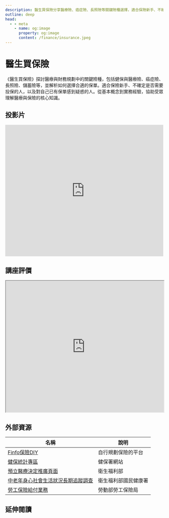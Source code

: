 ```yaml
---
description: 醫生買保險分享醫療險、癌症險、長照險等關鍵險種選擇，適合保險新手、不確定需不需要投保的人與對現有保單感到疑惑的人。
outline: deep
head:
  - - meta
    - name: og:image
      property: og:image
      content: /finance/insurance.jpeg
---
```


# 醫生買保險

《醫生買保險》探討醫療與財務規劃中的關鍵險種，包括健保與醫療險、癌症險、長照險、儲蓄險等，並解析如何選擇合適的保單。適合保險新手、不確定是否需要投保的人，以及對自己已有保單感到疑惑的人。從基本概念到實務經驗，協助受眾理解醫療與保險的核心知識。

## 投影片

<iframe title="presentation" src="https://docs.google.com/presentation/d/1fsMJsPGFXrj9Hkl6Xgy8_Rpc47BuA_iP3oA8yBeiC8w/embed?start=false&loop=false&delayms=3000" frameborder="0" width="100%" height="420" allowfullscreen="true" mozallowfullscreen="true" webkitallowfullscreen="true"></iframe>

## 講座評價

<iframe src="https://docs.google.com/spreadsheets/d/e/2PACX-1vT7aDOY_D_Qo454P3UDiInpgwyecwdd2zBzOPeSGXcJCZzyWi_ExeQkWEJduqdmBvabgSTLu2uLN5MF/pubhtml?widget=true&amp;headers=false" width="100%" height="420"></iframe>

## 外部資源

<table>
    <thead>
        <tr>
            <th>名稱</th>
            <th>說明</th>
        </tr>
    </thead>
    <tbody>
        <tr>
            <td>
                <a href="https://finfo.tw/" target="_blank">
                   Finfo保險DIY
                </a>
            </td>
            <td>自行規劃保險的平台</td>
        </tr>
        <tr>
            <td>
                <a href="https://www.nhi.gov.tw/ch/cp-6015-0907b-3023-1.html" target="_blank">
                   健保統計專區
                </a>
            </td>
            <td>健保署網站</td>
        </tr>
        <tr>
            <td>
                <a href="https://hpcod.mohw.gov.tw/HospWeb/RWD/PageType/acp/introduction.aspx" target="_blank">
                   預立醫療決定推廣頁面
                </a>
            </td>
            <td>衛生福利部</td>
        </tr>
        <tr>
            <td>
                <a href="https://www.hpa.gov.tw/Pages/Detail.aspx?nodeid=242&pid=1282">中老年身心社會生活狀況長期追蹤調查</a>
            </td>
            <td>衛生福利部國民健康署</td>
        </tr>
        <tr>
            <td>
                <a href="https://www.bli.gov.tw/0004766.html">勞工保險給付業務</a>
            </td>
            <td>勞動部勞工保險局</td>
        </tr>
    </tbody>
</table>

## 延伸閱讀

<Books :modelValue="bookItems"></Books>

<script setup>
import Books from '../components/books.vue'
const bookItems = [
    {
        id: '11100900630',
        name: '醫生強烈建議你買的保險：醫療險、癌症險、意外險、長照險……買什麼險才真正有保障？突破業務員暗黑話術，靠自己買對保險',
        desc: `<ul>
<li>醫療險、癌症險、意外險、長照險……對一個家庭來說，最需要的都不是這些。</li>
<li>保了住院給付金，一旦住院就可領錢？別傻了，醫院根本不讓你住院。</li>
<li>罹癌、開刀後，卻發現保險不理賠？癌症險真的必要嗎？醫生用數字告訴你。</li>
<li>大多數人買的長照險，將來用不到；投資型保單？幾年後都賠錢。</li></ul>

<p>醫療險、癌症險、意外險、長照險……保險這麼多種，我到底該買什麼險？
專業醫生告訴你：你最需要也最好的保險，其實只有四個字。
教你突破業務員暗黑話術，靠自己買對保險。</p>`,
    },
]
</script>
